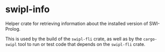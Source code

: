 # swipl-info
Helper crate for retrieving information about the installed version of
SWI-Prolog.

This is used by the build of the `swipl-fli` crate, as well as by the
`cargo-swipl` tool to run or test code that depends on the `swipl-fli`
crate.
